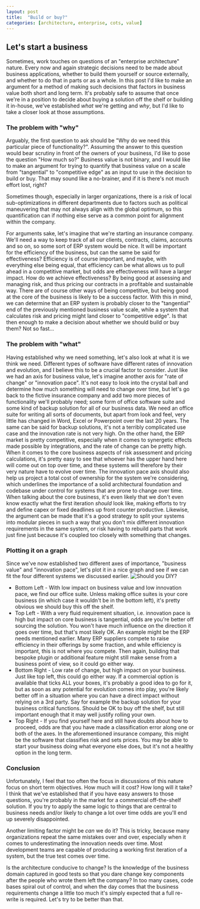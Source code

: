 ```yaml
---
layout: post
title:  "Build or buy?"
categories: [architecture, enterprise, cots, value]
---
```

## Let's start a business
Sometimes, work touches on questions of an "enterprise architecture" nature. Every now and again strategic decisions need to be made about business applications, whether to build them yourself or source externally, and whether to do that in parts or as a whole. 
In this post I'd like to make an argument for a method of making such decisions that factors in business value both short and long term.
It's probably safe to assume that once we're in a position to decide about buying a solution off the shelf or building it in-house, we've established _what_ we're getting and _why_, but I'd like to take a closer look at those assumptions.

### The problem with "why"
Arguably, the first question to ask should be "Why do we need this particular piece of functionality?". Assuming the answer to this question would bear scrutiny in front of the owners of your business, I'd like to pose the question "How much so?" 
Business value is not binary, and I would like to make an argument for trying to quantify that business value on a scale from "tangential" to "competitive edge" as an input to use in the decision to build or buy. That may sound like a no-brainer, and if it is there's not much effort lost, right? 

Sometimes though, especially in larger organizations, there is a risk of local sub-optimizations in different departments due to factors such as political maneuvering that may not always align with the global optimum, so this quantification can if nothing else serve as a common point for alignment within the company.

For arguments sake, let's imagine that we're starting an insurance company. We'll need a way to keep track of all our clients, contracts, claims, accounts and so on, so some sort of ERP system would be nice. It will be important for the efficiency of the business, but can the same be said for effectiveness? Efficiency is of course important, and maybe, with everything else being equal, that efficiency can be what allows us to pull ahead in a competitive market, but odds are effectiveness will have a larger impact. How do we achieve effectiveness? By being good at assessing and managing risk, and thus pricing our contracts in a profitable and sustainable way. There are of course other ways of being competitive, but being good at the core of the business is likely to be a success factor.
With this in mind, we can determine that an ERP system is probably closer to the "tangential" end of the previously mentioned business value scale, while a system that calculates risk and pricing might land closer to "competitive edge". Is that then enough to make a decision about whether we should build or buy them? Not so fast...


### The problem with "what"
Having established why we need something, let's also look at what it is we think we need. Different types of software have different rates of innovation and evolution, and I believe this to be a crucial factor to consider. Just like we had an axis for business value, let's imagine another axis for "rate of change" or "innovation pace". It's not easy to look into the crystal ball and determine how much something will need to change over time, but let's go back to the fictive insurance company and add two more pieces of functionality we'll probably need; some form of office software suite and some kind of backup solution for all of our business data.
We need an office suite for writing all sorts of documents, but apart from look and feel, very little has changed in Word, Excel or Powerpoint over the last 20 years. The same can be said for backup solutions, it's not a terribly complicated use case and the innovation rate is not very high.
On the other hand, the ERP market is pretty competitive, especially when it comes to synergetic effects made possible by integrations, and the rate of change can be pretty high. When it comes to the core business aspects of risk assessment and pricing calculations, it's pretty easy to see that whoever has the upper hand here will come out on top over time, and these systems will therefore by their very nature have to evolve over time.
The innovation pace axis should also help us project a total cost of ownership for the system we're considering, which underlines the importance of a solid architectural foundation and codebase under control for systems that are prone to change over time. When talking about the core business, it's even likely that we don't even know exactly what the first iteration _should_ look like, making efforts to try and define capex or fixed deadlines up front counter productive.
Likewise, the argument can be made that it's a good strategy to split your systems into modular pieces in such a way that you don't mix different innovation requirements in the same system, or risk having to rebuild parts that work just fine just because it's coupled too closely with something that changes.

### Plotting it on a graph
Since we've now established two different axes of importance, "business value" and "innovation pace", let's plot it in a nice graph and see if we can fit the four different systems we discussed earlier.
![Should you DIY?](/blog/images/should_you_diy.png)
* Bottom Left - With low impact on business value and low innovation pace, we find our office suite. Unless making office suites is your core business (in which case it wouldn't be in the bottom left), it's pretty obvious we should buy this off the shelf.
* Top Left - With a very fluid requirement situation, i.e. innovation pace is high but impact on core business is tangential, odds are you're better off sourcing the solution. You won't have much influence on the direction it goes over time, but that's most likely OK. An example might be the ERP needs mentioned earlier. Many ERP suppliers compete to raise efficiency in their offerings by some fraction, and while efficiency is important, this is not where you compete. Then again, building that bespoke plugin or additional feature might still make sense from a business point of view, so it could go either way.
* Bottom Right - Low rate of change, but high impact on your business. Just like top left, this could go either way. If a commercial option is
available that ticks ALL your boxes, it's probably a good idea to go for it, but as soon as any potential for evolution comes into play, you're
likely better off in a situation where you can have a direct impact without relying on a 3rd party. Say for example the backup solution for your
business critical functions. Should be OK to buy off the shelf, but still important enough that it may well justify rolling your own.
* Top Right - If you find yourself here and still have doubts about how to proceed, odds are that you have made a classification error along one or
both of the axes. In the aforementioned insurance company, this might be the software that classifies risk and sets prices. You may be able to start
your business doing what everyone else does, but it's not a healthy option in the long term.

### Conclusion
Unfortunately, I feel that too often the focus in discussions of this nature focus on short term objectives. How much will it cost? How long will it take? I think that we've established that if you have easy answers to those questions, you're probably in the market for a commercial off-the-shelf solution. If you try to apply the same logic to things that are central to business needs and/or likely to change a lot over time odds are you'll end up severely disappointed. 

Another limiting factor might be _can_ we do it? This is tricky, because many organizations repeat the same mistakes over and over, especially when it comes to underestimating the innovation needs over time. Most development teams are capable of producing a working first iteration of a system, but the true test comes over time. 

Is the architecture conducive to change? Is the knowledge of the business domain captured in good tests so that you dare change key components after the people who wrote them left the company? In too many cases, code bases spiral out of control, and when the day comes that the business requirements change a little too much it's simply expected that a full re-write is required. Let's try to be better than that.
